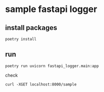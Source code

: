 # sample fastapi logger

## install packages

```shell script
poetry install
```

## run

```shell script
poetry run uvicorn fastapi_logger.main:app
```

check

```shell script
curl -XGET localhost:8000/sample
```
